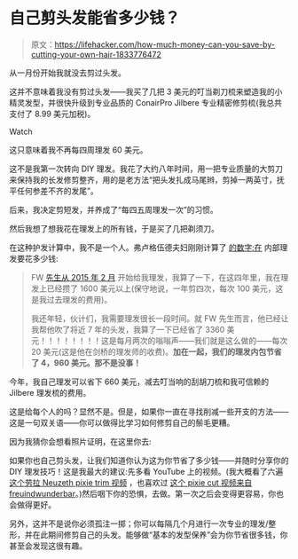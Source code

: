 # 自己剪头发能省多少钱？

> 原文：<https://lifehacker.com/how-much-money-can-you-save-by-cutting-your-own-hair-1833776472>

从一月份开始我就没去剪过头发。

这并不意味着我没有剪过头发——我买了几把 3 美元的叮当剃刀梳来塑造我的小精灵发型，并很快升级到专业品质的 ConairPro Jilbere 专业精密修剪梳(我总共支付了 8.99 美元加税)。

Watch

这只意味着我不再每四周理发 60 美元。

这不是我第一次转向 DIY 理发。我花了大约八年时间，用一把专业质量的大剪刀来保持我的长发修剪整齐，用的是老方法“把头发扎成马尾辫，剪掉一两英寸，抚平任何参差不齐的发尾”。

后来，我决定剪短发，并养成了“每四五周理发一次”的习惯。

然后我想了想我花在理发上的所有钱，于是买了几把剃须刀。

在这种护发计算中，我不是一个人。弗卢格伍德夫妇刚刚计算了 [的数字:在](https://www.frugalwoods.com/2019/04/02/sunk-costs-paralysis-by-analysis-and-why-i-finally-cut-my-hair-short/) 内部理发要花多少钱:

> FW [先生从 2015 年 2 月](https://www.frugalwoods.com/2015/02/06/final-frontier-of-frugality-my-husband-gave-me-a-haircut/) 开始给我理发，我算了一下，在这四年里，我在理发上已经攒了 1600 美元以上(保守地说，一年剪四次，每次 100 美元，这是我过去理发的费用)。
> 
> 我还年轻，伙计们，我需要理发很长一段时间。就 FW 先生而言，他已经让我帮他吹了将近 7 年的头发，我算了一下已经省了 3360 美元！！！！！！！！这是每月两次的嗡嗡声——我们就是这么做的——每次 20 美元(这是他在剑桥的理发师的收费)。**加在一起，我们的理发内包节省了 4，960 美元。那不是没事！**

今年，我自己理发可以省下 660 美元，减去叮当响的刮胡刀梳和我可信赖的 Jilbere 理发梳的费用。

这是给每个人的吗？显然不是。但是，如果你一直在寻找削减一些开支的方法——这是一句双关语——你可以做得比学习如何修剪自己的鬃毛更糟。

因为我猜你会想看照片证明，在这里你去:

如果你也自己剪头发，让我们知道你认为这为你节省了多少钱——并随时分享你的 DIY 理发技巧！这是我最大的建议:先多看 YouTube 上的视频。(我大概看了六遍 [这个劳拉 Neuzeth pixie trim 视频](https://youtu.be/gBF0yHV8tjc) ，也喜欢过 [这个 pixie cut 视频来自 freuindwunderbar](https://youtu.be/ZZSTOr0dapA)。)然后咽下你的恐惧，去做。第一次之后会变得更容易，你也会做得更好。

另外，这并不是说你必须孤注一掷；你可以每隔几个月进行一次专业的理发/整形，并在此期间修剪自己的头发。能够做“基本的发型保养”会为你节省很多钱，你甚至会发现这很有趣。